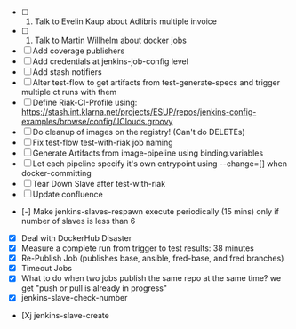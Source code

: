  - [ ] 1. Talk to Evelin Kaup about Adlibris multiple invoice
 - [ ] 1. Talk to Martin Willhelm about docker jobs
 - [ ] Add coverage publishers
 - [ ] Add credentials at jenkins-job-config level
 - [ ] Add stash notifiers
 - [ ] Alter test-flow to get artifacts from test-generate-specs and trigger multiple ct runs with them
 - [ ] Define Riak-CI-Profile using: https://stash.int.klarna.net/projects/ESUP/repos/jenkins-config-examples/browse/config/JClouds.groovy
 - [ ] Do cleanup of images on the registry! (Can't do DELETEs)
 - [ ] Fix test-flow test-with-riak job naming
 - [ ] Generate Artifacts from image-pipeline using binding.variables
 - [ ] Let each pipeline specify it's own entrypoint using --change=[] when docker-committing
 - [ ] Tear Down Slave after test-with-riak
 - [ ] Update confluence
 - [-] Make jenkins-slaves-respawn execute periodically (15 mins) only if number of slaves is less than 6
 - [X] Deal with DockerHub Disaster
 - [X] Measure a complete run from trigger to test results: 38 minutes
 - [X] Re-Publish Job (publishes base, ansible, fred-base, and fred branches)
 - [X] Timeout Jobs
 - [X] What to do when two jobs publish the same repo at the same time? we get "push or pull is already in progress"
 - [X] jenkins-slave-check-number
 - [Xj jenkins-slave-create
